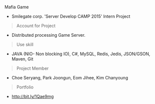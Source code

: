 Mafia Game

- Smilegate corp. 'Server Develop CAMP 2015' Intern Project

> Account for Project

- Distributed processing Game Server.

> Use skill

- JAVA (NIO- Non blocking IO), C#, MySQL, Redis, Jedis, JSON/GSON, Maven, Git

> Project Member

- Choe Seryang, Park Joongun, Eom Jihee, Kim Chanyoung

> Portfolio

- http://bit.ly/1Qae9mg
